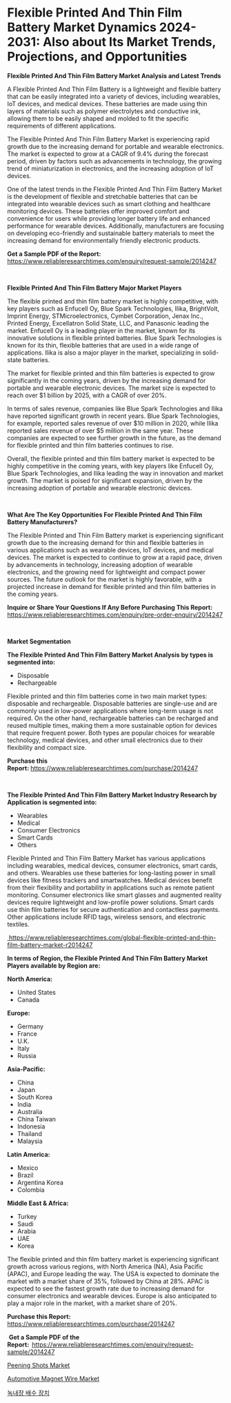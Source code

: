 <p><h1>Flexible Printed And Thin Film Battery Market Dynamics 2024-2031: Also about Its Market Trends, Projections, and Opportunities</h1></p><p><strong>Flexible Printed And Thin Film Battery Market Analysis and Latest Trends</strong></p>
<p><p>A Flexible Printed And Thin Film Battery is a lightweight and flexible battery that can be easily integrated into a variety of devices, including wearables, IoT devices, and medical devices. These batteries are made using thin layers of materials such as polymer electrolytes and conductive ink, allowing them to be easily shaped and molded to fit the specific requirements of different applications.</p><p>The Flexible Printed And Thin Film Battery Market is experiencing rapid growth due to the increasing demand for portable and wearable electronics. The market is expected to grow at a CAGR of 9.4% during the forecast period, driven by factors such as advancements in technology, the growing trend of miniaturization in electronics, and the increasing adoption of IoT devices.</p><p>One of the latest trends in the Flexible Printed And Thin Film Battery Market is the development of flexible and stretchable batteries that can be integrated into wearable devices such as smart clothing and healthcare monitoring devices. These batteries offer improved comfort and convenience for users while providing longer battery life and enhanced performance for wearable devices. Additionally, manufacturers are focusing on developing eco-friendly and sustainable battery materials to meet the increasing demand for environmentally friendly electronic products.</p></p>
<p><strong>Get a Sample PDF of the Report:&nbsp;</strong> <a href="https://www.reliableresearchtimes.com/enquiry/request-sample/2014247">https://www.reliableresearchtimes.com/enquiry/request-sample/2014247</a></p>
<p>&nbsp;</p>
<p><strong>Flexible Printed And Thin Film Battery Major Market Players</strong></p>
<p><p>The flexible printed and thin film battery market is highly competitive, with key players such as Enfucell Oy, Blue Spark Technologies, Ilika, BrightVolt, Imprint Energy, STMicroelectronics, Cymbet Corporation, Jenax Inc., Printed Energy, Excellatron Solid State, LLC, and Panasonic leading the market. Enfucell Oy is a leading player in the market, known for its innovative solutions in flexible printed batteries. Blue Spark Technologies is known for its thin, flexible batteries that are used in a wide range of applications. Ilika is also a major player in the market, specializing in solid-state batteries.</p><p>The market for flexible printed and thin film batteries is expected to grow significantly in the coming years, driven by the increasing demand for portable and wearable electronic devices. The market size is expected to reach over $1 billion by 2025, with a CAGR of over 20%.</p><p>In terms of sales revenue, companies like Blue Spark Technologies and Ilika have reported significant growth in recent years. Blue Spark Technologies, for example, reported sales revenue of over $10 million in 2020, while Ilika reported sales revenue of over $5 million in the same year. These companies are expected to see further growth in the future, as the demand for flexible printed and thin film batteries continues to rise.</p><p>Overall, the flexible printed and thin film battery market is expected to be highly competitive in the coming years, with key players like Enfucell Oy, Blue Spark Technologies, and Ilika leading the way in innovation and market growth. The market is poised for significant expansion, driven by the increasing adoption of portable and wearable electronic devices.</p></p>
<p>&nbsp;</p>
<p><strong>What Are The Key Opportunities For Flexible Printed And Thin Film Battery Manufacturers?</strong></p>
<p><p>The Flexible Printed and Thin Film Battery market is experiencing significant growth due to the increasing demand for thin and flexible batteries in various applications such as wearable devices, IoT devices, and medical devices. The market is expected to continue to grow at a rapid pace, driven by advancements in technology, increasing adoption of wearable electronics, and the growing need for lightweight and compact power sources. The future outlook for the market is highly favorable, with a projected increase in demand for flexible printed and thin film batteries in the coming years.</p></p>
<p><strong>Inquire or Share Your Questions If Any Before Purchasing This Report:</strong> <a href="https://www.reliableresearchtimes.com/enquiry/pre-order-enquiry/2014247">https://www.reliableresearchtimes.com/enquiry/pre-order-enquiry/2014247</a></p>
<p>&nbsp;</p>
<p><strong>Market Segmentation</strong></p>
<p><strong>The Flexible Printed And Thin Film Battery Market Analysis by types is segmented into:</strong></p>
<p><ul><li>Disposable</li><li>Rechargeable</li></ul></p>
<p><p>Flexible printed and thin film batteries come in two main market types: disposable and rechargeable. Disposable batteries are single-use and are commonly used in low-power applications where long-term usage is not required. On the other hand, rechargeable batteries can be recharged and reused multiple times, making them a more sustainable option for devices that require frequent power. Both types are popular choices for wearable technology, medical devices, and other small electronics due to their flexibility and compact size.</p></p>
<p><strong>Purchase this Report:&nbsp;</strong><a href="https://www.reliableresearchtimes.com/purchase/2014247">https://www.reliableresearchtimes.com/purchase/2014247</a></p>
<p>&nbsp;</p>
<p><strong>The Flexible Printed And Thin Film Battery Market Industry Research by Application is segmented into:</strong></p>
<p><ul><li>Wearables</li><li>Medical</li><li>Consumer Electronics</li><li>Smart Cards</li><li>Others</li></ul></p>
<p><p>Flexible Printed and Thin Film Battery Market has various applications including wearables, medical devices, consumer electronics, smart cards, and others. Wearables use these batteries for long-lasting power in small devices like fitness trackers and smartwatches. Medical devices benefit from their flexibility and portability in applications such as remote patient monitoring. Consumer electronics like smart glasses and augmented reality devices require lightweight and low-profile power solutions. Smart cards use thin film batteries for secure authentication and contactless payments. Other applications include RFID tags, wireless sensors, and electronic textiles.</p></p>
<p><a href="https://www.reliableresearchtimes.com/global-flexible-printed-and-thin-film-battery-market-r2014247">&nbsp;https://www.reliableresearchtimes.com/global-flexible-printed-and-thin-film-battery-market-r2014247</a></p>
<p><strong>In terms of Region, the Flexible Printed And Thin Film Battery Market Players available by Region are:</strong></p>
<p>
    <p> <strong> North America: </strong>
        <ul>
            <li>United States</li>
            <li>Canada</li>
        </ul>
        </p> 
    <p> <strong> Europe: </strong>
        <ul>
            <li>Germany</li>
            <li>France</li>
            <li>U.K.</li>
            <li>Italy</li>
            <li>Russia</li>
        </ul>
        </p> 
    <p> <strong> Asia-Pacific: </strong>
        <ul>
            <li>China</li>
            <li>Japan</li>
            <li>South Korea</li>
            <li>India</li>
            <li>Australia</li>
            <li>China Taiwan</li>
            <li>Indonesia</li>
            <li>Thailand</li>
            <li>Malaysia</li>
        </ul>
        </p> 
    <p> <strong> Latin America: </strong>
        <ul>
            <li>Mexico</li>
            <li>Brazil</li>
            <li>Argentina Korea</li>
            <li>Colombia</li>
        </ul>
        </p> 
    <p> <strong> Middle East & Africa: </strong>
        <ul>
            <li>Turkey</li>
            <li>Saudi</li>
            <li>Arabia</li>
            <li>UAE</li>
            <li>Korea</li>
        </ul>
    </p>
    </p>
<p><p>The flexible printed and thin film battery market is experiencing significant growth across various regions, with North America (NA), Asia Pacific (APAC), and Europe leading the way. The USA is expected to dominate the market with a market share of 35%, followed by China at 28%. APAC is expected to see the fastest growth rate due to increasing demand for consumer electronics and wearable devices. Europe is also anticipated to play a major role in the market, with a market share of 20%.</p></p>
<p><strong>Purchase this Report: </strong><a href="https://www.reliableresearchtimes.com/purchase/2014247">https://www.reliableresearchtimes.com/purchase/2014247</a></p>
<p>&nbsp;<strong>Get a Sample PDF of the Report:&nbsp;&nbsp;</strong><a href="https://www.reliableresearchtimes.com/enquiry/request-sample/2014247">https://www.reliableresearchtimes.com/enquiry/request-sample/2014247</a></p>
<p><strong></strong></p>
<p><p><a href="https://medium.com/@bsjdj3773/strategic-insights-into-global-peening-shots-market-trends-2024-2031-covered-in-197-pages-088719663cc2">Peening Shots Market</a></p><p><a href="https://medium.com/@samleffler/global-automotive-magnet-wire-industry-types-applications-market-players-regional-growth-8eea105d2e04">Automotive Magnet Wire Market</a></p><p><a href="https://github.com/airdroplover110/Market-Research-Report-List-1/blob/main/52339171646.md">녹내장 배수 장치</a></p></p>
